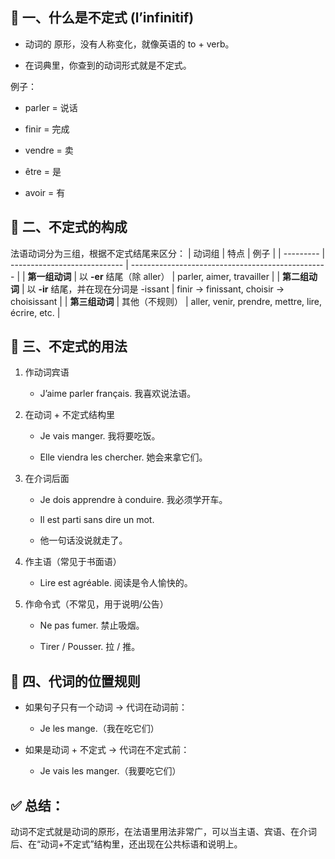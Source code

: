 ## 📌 一、什么是不定式 (l’infinitif)

 - 动词的 原形，没有人称变化，就像英语的 to + verb。

 - 在词典里，你查到的动词形式就是不定式。

例子：

 - parler = 说话

 - finir = 完成

 - vendre = 卖

 - être = 是

 - avoir = 有

## 📌 二、不定式的构成

法语动词分为三组，根据不定式结尾来区分：
| 动词组       | 特点                           | 例子                                                |
| --------- | ---------------------------- | ------------------------------------------------- |
| **第一组动词** | 以 **-er** 结尾（除 aller）        | parler, aimer, travailler                         |
| **第二组动词** | 以 **-ir** 结尾，并在现在分词是 -issant | finir → finissant, choisir → choisissant          |
| **第三组动词** | 其他（不规则）                      | aller, venir, prendre, mettre, lire, écrire, etc. |

## 📌 三、不定式的用法

1. 作动词宾语

    - J’aime parler français. 我喜欢说法语。

2. 在动词 + 不定式结构里

    - Je vais manger. 我将要吃饭。

    - Elle viendra les chercher. 她会来拿它们。

3. 在介词后面

    - Je dois apprendre à conduire. 我必须学开车。

    - Il est parti sans dire un mot.
    - 他一句话没说就走了。

4. 作主语（常见于书面语）

   - Lire est agréable. 阅读是令人愉快的。

5. 作命令式（不常见，用于说明/公告）

    - Ne pas fumer. 禁止吸烟。

    - Tirer / Pousser. 拉 / 推。

## 📌 四、代词的位置规则

 - 如果句子只有一个动词 → 代词在动词前：

   - Je les mange.（我在吃它们）

 - 如果是动词 + 不定式 → 代词在不定式前：

   - Je vais les manger.（我要吃它们）

## ✅ 总结：
动词不定式就是动词的原形，在法语里用法非常广，可以当主语、宾语、在介词后、在“动词+不定式”结构里，还出现在公共标语和说明上。